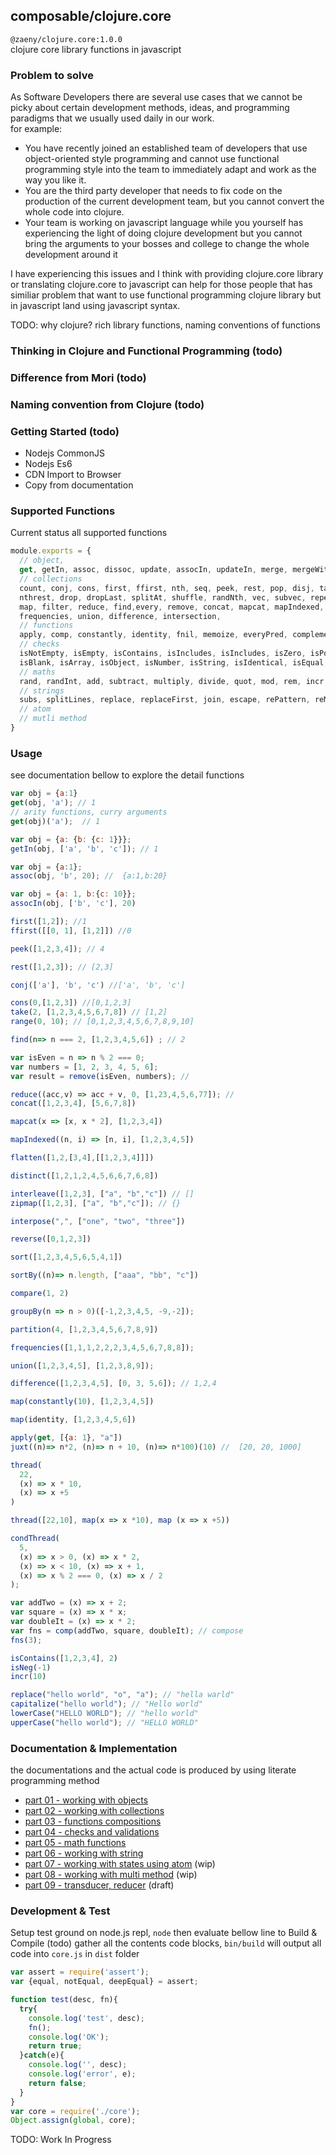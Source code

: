 ## composable/clojure.core
`@zaeny/clojure.core:1.0.0`  
clojure core library functions in javascript   

###  Problem to solve

As Software Developers there are several use cases that we cannot be picky about certain development methods, ideas, and programming paradigms that we usually used daily in our work.  
for example:  
- You have recently joined an established team of developers that use object-oriented style programming and cannot use functional programming style into the team to immediately adapt and work as the way you like it.  
- You are the third party developer that needs to fix code on the production of the current development team, but you cannot convert the whole code into clojure.   
- Your team is working on javascript language while you yourself has experiencing the light of doing clojure development but you cannot bring the arguments to your bosses and college to change the whole development around it   

I have experiencing this issues and I think with providing clojure.core library or translating clojure.core to javascript can help for those people that has similiar problem that want to use functional programming clojure library but in javascript land using javascript syntax.  

TODO: why clojure?  rich library functions, naming conventions of functions

### Thinking in Clojure and Functional Programming (todo)
### Difference from Mori (todo)
### Naming convention from Clojure (todo)
### Getting Started  (todo)
 - Nodejs CommonJS 
 - Nodejs Es6
 - CDN Import to Browser 
 - Copy from documentation  


###  Supported Functions  
Current status all supported functions  
```js path=dist/core.js
module.exports = {
  // object,
  get, getIn, assoc, dissoc, update, assocIn, updateIn, merge, mergeWith, selectKeys, renameKeys, keys, vals, zipmap,
  // collections
  count, conj, cons, first, ffirst, nth, seq, peek, rest, pop, disj, takeNth, take, second, last, next, fnext, takeLast, takeWhile, distinct, 
  nthrest, drop, dropLast, splitAt, shuffle, randNth, vec, subvec, repeat, range, keep, keepIndexed, sort, sortBy, compare, nfirst, nnext,
  map, filter, reduce, find,every, remove, concat, mapcat, mapIndexed, flatten, interleave, interpose, reverse, groupBy, partition, partitionAll, partitionBy,
  frequencies, union, difference, intersection,
  // functions
  apply, comp, constantly, identity, fnil, memoize, everyPred, complement, partial, juxt, someFn, partialRight, partialLeft, thread, condThread,  
  // checks
  isNotEmpty, isEmpty, isContains, isIncludes, isIncludes, isZero, isPos, isNeg, isEven, isOdd, isInt, isTrue, isFalse, isInstanceOf, isSome, isFn, isDeepEqual, isNil,
  isBlank, isArray, isObject, isNumber, isString, isIdentical, isEqual, isNotEqual, isGt, isGte, isLt, isLte, isDistinct, isEveryEven, isNotEveryEven, isNotAnyEven, isColl,
  // maths
  rand, randInt, add, subtract, multiply, divide, quot, mod, rem, incr, decr, max, min, toInt, toIntSafe,
  // strings
  subs, splitLines, replace, replaceFirst, join, escape, rePattern, reMatches, capitalize, lowerCase, upperCase, trim, trimNewLine, trimL, trimR, char,
  // atom  
  // mutli method  
}
```
### Usage 
see documentation bellow to explore the detail functions

```js
var obj = {a:1}
get(obj, 'a'); // 1
// arity functions, curry arguments
get(obj)('a');  // 1

var obj = {a: {b: {c: 1}}};
getIn(obj, ['a', 'b', 'c']); // 1

var obj = {a:1};
assoc(obj, 'b', 20); //  {a:1,b:20}

var obj = {a: 1, b:{c: 10}};
assocIn(obj, ['b', 'c'], 20)

first([1,2]); //1
ffirst([[0, 1], [1,2]]) //0

peek([1,2,3,4]); // 4

rest([1,2,3]); // [2,3]

conj(['a'], 'b', 'c') //['a', 'b', 'c']

cons(0,[1,2,3]) //[0,1,2,3]
take(2, [1,2,3,4,5,6,7,8]) // [1,2]
range(0, 10); // [0,1,2,3,4,5,6,7,8,9,10]

find(n=> n === 2, [1,2,3,4,5,6]) ; // 2

var isEven = n => n % 2 === 0;
var numbers = [1, 2, 3, 4, 5, 6];
var result = remove(isEven, numbers); //

reduce((acc,v) => acc + v, 0, [1,23,4,5,6,77]); //
concat([1,2,3,4], [5,6,7,8])

mapcat(x => [x, x * 2], [1,2,3,4])

mapIndexed((n, i) => [n, i], [1,2,3,4,5])

flatten([1,2,[3,4],[[1,2,3,4]]])

distinct([1,2,1,2,4,5,6,6,7,6,8])

interleave([1,2,3], ["a", "b","c"]) // []
zipmap([1,2,3], ["a", "b","c"]); // {}

interpose(",", ["one", "two", "three"])

reverse([0,1,2,3])

sort([1,2,3,4,5,6,5,4,1])

sortBy((n)=> n.length, ["aaa", "bb", "c"])

compare(1, 2)

groupBy(n => n > 0)([-1,2,3,4,5, -9,-2]);

partition(4, [1,2,3,4,5,6,7,8,9])

frequencies([1,1,1,2,2,2,3,4,5,6,7,8,8]);

union([1,2,3,4,5], [1,2,3,8,9]);

difference([1,2,3,4,5], [0, 3, 5,6]); // 1,2,4

map(constantly(10), [1,2,3,4,5])

map(identity, [1,2,3,4,5,6])

apply(get, [{a: 1}, "a"])
juxt((n)=> n*2, (n)=> n + 10, (n)=> n*100)(10) //  [20, 20, 1000]

thread(
  22,
  (x) => x * 10,
  (x) => x +5
)

thread([22,10], map(x => x *10), map (x => x +5))

condThread(
  5,
  (x) => x > 0, (x) => x * 2,
  (x) => x < 10, (x) => x + 1,
  (x) => x % 2 === 0, (x) => x / 2
);

var addTwo = (x) => x + 2;
var square = (x) => x * x;
var doubleIt = (x) => x * 2;
var fns = comp(addTwo, square, doubleIt); // compose
fns(3);

isContains([1,2,3,4], 2)
isNeg(-1)
incr(10)

replace("hello world", "o", "a"); // "hella warld"
capitalize("hello world"); // "Hello world"
lowerCase("HELLO WORLD"); // "hello world"
upperCase("hello world"); // "HELLO WORLD"

```


### Documentation & Implementation
the documentations and the actual code is produced by using literate programming method
- [part 01 - working with objects](./01.objects.md)   
- [part 02 - working with collections](./02.collections.md)   
- [part 03 - functions compositions](./03.functions.md)  
- [part 04 - checks and validations](./04.checks.md)  
- [part 05 - math functions](./05.maths.md)   
- [part 06 - working with string](./06.strings.md)  
- [part 07 - working with states using atom](./07.atom.md) (wip)  
- [part 08 - working with multi method](./08.multi-method.md) (wip)   
- [part 09 - transducer, reducer](./09.transducer.md) (draft)  

### Development & Test
Setup test ground on node.js repl, `node` then evaluate bellow line
to Build & Compile (todo) gather all the contents code blocks, `bin/build` will output all code into `core.js` in `dist` folder

```js path=dist/test.core.js
var assert = require('assert');
var {equal, notEqual, deepEqual} = assert;

function test(desc, fn){
  try{
    console.log('test', desc);
    fn();
    console.log('OK');
    return true;
  }catch(e){
    console.log('', desc);
    console.log('error', e);
    return false;
  }
}
var core = require('./core');
Object.assign(global, core);

```

TODO: Work In Progress

